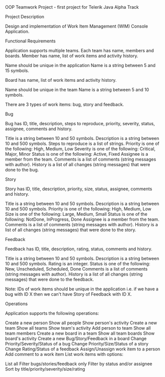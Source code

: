 OOP Teamwork Project - first project for Telerik Java Alpha Track

Project Description

Design and implementation of Work Item Management (WIM) Console Application.

Functional Requirements

Application supports multiple teams.
Each team has name, members and boards.
Member has name, list of work items and activity history.

Name should be unique in the application
Name is a string between 5 and 15 symbols.

Board has name, list of work items and activity history.

Name should be unique in the team
Name is a string between 5 and 10 symbols.

There are 3 types of work items: bug, story and feedback.

Bug

Bug has ID, title, description, steps to reproduce, priority, severity, status, assignee, comments and history.

Title is a string between 10 and 50 symbols.
Description is a string between 10 and 500 symbols.
Steps to reproduce is a list of strings.
Priority is one of the following: High, Medium, Low
Severity is one of the following: Critical, Major, Minor
Status is one of the following: Active, Fixed
Assignee is a member from the team.
Comments is a list of comments (string messages with author).
History is a list of all changes (string messages) that were done to the bug.


Story

Story has ID, title, description, priority, size, status, assignee, comments and history.

Title is a string between 10 and 50 symbols.
Description is a string between 10 and 500 symbols.
Priority is one of the following: High, Medium, Low
Size is one of the following: Large, Medium, Small
Status is one of the following: NotDone, InProgress, Done
Assignee is a member from the team.
Comments is a list of comments (string messages with author).
History is a list of all changes (string messages) that were done to the story.


Feedback

Feedback has ID, title, description, rating, status, comments and history.

Title is a string between 10 and 50 symbols.
Description is a string between 10 and 500 symbols.
Rating is an integer.
Status is one of the following: New, Unscheduled, Scheduled, Done
Comments is a list of comments (string messages with author).
History is a list of all changes (string messages) that were done to the feedback.

Note: IDs of work items should be unique in the application i.e. if we have a bug with ID X then we can't have Story of Feedback with ID X.

Operations

Application supports the following operations:

Create a new person
Show all people
Show person's activity
Create a new team
Show all teams
Show team's activity
Add person to team
Show all team members
Create a new board in a team
Show all team boards
Show board's activity
Create a new Bug/Story/Feedback in a board
Change Priority/Severity/Status of a bug
Change Priority/Size/Status of a story
Change Rating/Status of a feedback
Assign/Unassign work item to a person
Add comment to a work item
List work items with options:

List all
Filter bugs/stories/feedback only
Filter by status and/or assignee
Sort by title/priority/severity/size/rating
